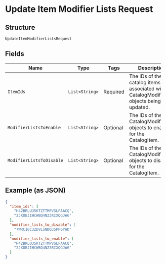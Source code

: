 
# Update Item Modifier Lists Request

## Structure

`UpdateItemModifierListsRequest`

## Fields

| Name | Type | Tags | Description | Getter |
|  --- | --- | --- | --- | --- |
| `ItemIds` | `List<String>` | Required | The IDs of the catalog items associated with the CatalogModifierList objects being updated. | List<String> getItemIds() |
| `ModifierListsToEnable` | `List<String>` | Optional | The IDs of the CatalogModifierList objects to enable for the CatalogItem. | List<String> getModifierListsToEnable() |
| `ModifierListsToDisable` | `List<String>` | Optional | The IDs of the CatalogModifierList objects to disable for the CatalogItem. | List<String> getModifierListsToDisable() |

## Example (as JSON)

```json
{
  "item_ids": [
    "H42BRLUJ5KTZTTMPVSLFAACQ",
    "2JXOBJIHCWBQ4NZ3RIXQGJA6"
  ],
  "modifier_lists_to_disable": [
    "7WRC16CJZDVLSNDQ35PP6YAD"
  ],
  "modifier_lists_to_enable": [
    "H42BRLUJ5KTZTTMPVSLFAACQ",
    "2JXOBJIHCWBQ4NZ3RIXQGJA6"
  ]
}
```

